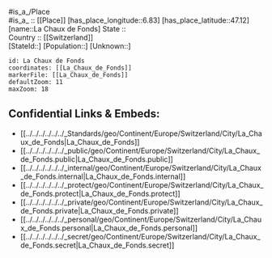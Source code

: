 ﻿---
location: [47.12,6.83] 
mapzoom: [7,12] 
mapmarker: city 
type: City
tags:
- geo/City


SpocWebEntityId: 31763
isDeleted: false
confidential: public

---
#is_a_/Place  
#is_a_ :: [[Place]] 
[has_place_longitude::6.83] 
[has_place_latitude::47.12] 
[name::La Chaux de Fonds] 
State ::  
Country :: [[Switzerland]]  
[StateId::] 
[Population::] 
[Unknown::] 


```leaflet
id: La Chaux de Fonds
coordinates: [[La_Chaux_de_Fonds]] 
markerFile: [[La_Chaux_de_Fonds]] 
defaultZoom: 11 
maxZoom: 18
```


## Confidential Links & Embeds: 
- [[../../../../../../_Standards/geo/Continent/Europe/Switzerland/City/La_Chaux_de_Fonds|La_Chaux_de_Fonds]] 
- [[../../../../../../_public/geo/Continent/Europe/Switzerland/City/La_Chaux_de_Fonds.public|La_Chaux_de_Fonds.public]] 
- [[../../../../../../_internal/geo/Continent/Europe/Switzerland/City/La_Chaux_de_Fonds.internal|La_Chaux_de_Fonds.internal]] 
- [[../../../../../../_protect/geo/Continent/Europe/Switzerland/City/La_Chaux_de_Fonds.protect|La_Chaux_de_Fonds.protect]] 
- [[../../../../../../_private/geo/Continent/Europe/Switzerland/City/La_Chaux_de_Fonds.private|La_Chaux_de_Fonds.private]] 
- [[../../../../../../_personal/geo/Continent/Europe/Switzerland/City/La_Chaux_de_Fonds.personal|La_Chaux_de_Fonds.personal]] 
- [[../../../../../../_secret/geo/Continent/Europe/Switzerland/City/La_Chaux_de_Fonds.secret|La_Chaux_de_Fonds.secret]] 
